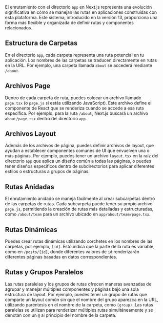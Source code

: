 El enrutamiento con el directorio `app` en Next.js representa una evolución significativa en cómo se manejan las rutas en aplicaciones construidas con esta plataforma. Este sistema, introducido en la versión 13, proporciona una forma más flexible y organizada de definir rutas y componentes relacionados.
## Estructura de Carpetas

En el directorio `app`, cada carpeta representa una ruta potencial en tu aplicación. Los nombres de las carpetas se traducen directamente en rutas en la URL. Por ejemplo, una carpeta llamada `about` se accederá mediante `/about`.

## Archivos Page

Dentro de cada carpeta de ruta, puedes colocar un archivo llamado `page.tsx` (o `page.js` si estás utilizando JavaScript). Este archivo define el componente de React que se renderiza cuando se accede a esa ruta específica. Por ejemplo, para la ruta `/about`, Next.js buscará un archivo `about/page.tsx` dentro del directorio `app`.

## Archivos Layout

Además de los archivos de página, puedes definir archivos de layout, que ayudan a establecer componentes comunes de UI que envuelven una o más páginas. Por ejemplo, puedes tener un archivo `layout.tsx` en la raíz del directorio `app` que aplica un diseño común a todas las páginas, o puedes tener diseños específicos dentro de subdirectorios para aplicar diferentes estilos o estructuras a grupos de páginas.

## Rutas Anidadas

El enrutamiento anidado se maneja fácilmente al crear subcarpetas dentro de las carpetas de rutas. Cada subcarpeta puede tener su propio archivo `page.js`, permitiendo la creación de rutas más detalladas y estructuradas, como `/about/team` para un archivo ubicado en `app/about/team/page.tsx`.

## Rutas Dinámicas

Puedes crear rutas dinámicas utilizando corchetes en los nombres de las carpetas, por ejemplo, `[id]`. Esto indica que la parte de la ruta es variable, como en `/posts/[id]`, donde diferentes valores de `id` renderizarán diferentes páginas basadas en datos correspondientes.

## Rutas y Grupos Paralelos

Las rutas paralelas y los grupos de rutas ofrecen maneras avanzadas de agrupar y manejar múltiples componentes y páginas bajo una sola estructura de layout. Por ejemplo, puedes tener un grupo de rutas que comparte un layout común sin que el nombre del grupo aparezca en la URL, utilizando paréntesis en el nombre de la carpeta, como `(group)`. Las rutas paralelas se utilizan para renderizar múltiples rutas simultáneamente y se denotan con un `@` al principio del nombre de la carpeta.